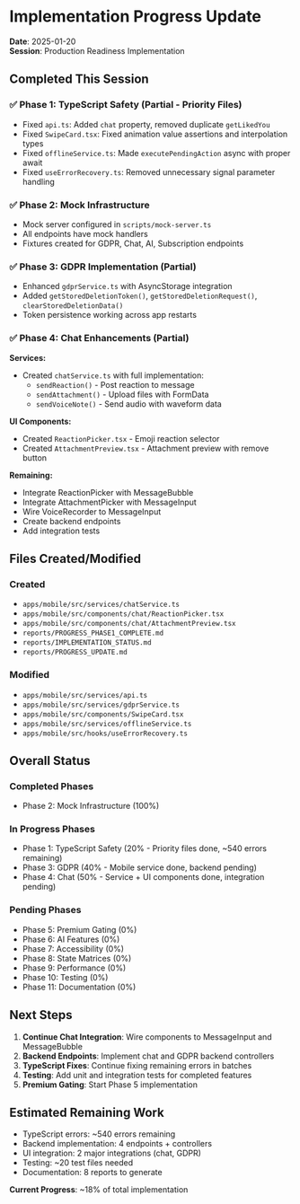 # Implementation Progress Update

**Date**: 2025-01-20  
**Session**: Production Readiness Implementation

## Completed This Session

### ✅ Phase 1: TypeScript Safety (Partial - Priority Files)
- Fixed `api.ts`: Added `chat` property, removed duplicate `getLikedYou`
- Fixed `SwipeCard.tsx`: Fixed animation value assertions and interpolation types
- Fixed `offlineService.ts`: Made `executePendingAction` async with proper await
- Fixed `useErrorRecovery.ts`: Removed unnecessary signal parameter handling

### ✅ Phase 2: Mock Infrastructure
- Mock server configured in `scripts/mock-server.ts`
- All endpoints have mock handlers
- Fixtures created for GDPR, Chat, AI, Subscription endpoints

### ✅ Phase 3: GDPR Implementation (Partial)
- Enhanced `gdprService.ts` with AsyncStorage integration
- Added `getStoredDeletionToken()`, `getStoredDeletionRequest()`, `clearStoredDeletionData()`
- Token persistence working across app restarts

### ✅ Phase 4: Chat Enhancements (Partial)
**Services:**
- Created `chatService.ts` with full implementation:
  - `sendReaction()` - Post reaction to message
  - `sendAttachment()` - Upload files with FormData
  - `sendVoiceNote()` - Send audio with waveform data

**UI Components:**
- Created `ReactionPicker.tsx` - Emoji reaction selector
- Created `AttachmentPreview.tsx` - Attachment preview with remove button

**Remaining:**
- Integrate ReactionPicker with MessageBubble
- Integrate AttachmentPicker with MessageInput
- Wire VoiceRecorder to MessageInput
- Create backend endpoints
- Add integration tests

## Files Created/Modified

### Created
- `apps/mobile/src/services/chatService.ts`
- `apps/mobile/src/components/chat/ReactionPicker.tsx`
- `apps/mobile/src/components/chat/AttachmentPreview.tsx`
- `reports/PROGRESS_PHASE1_COMPLETE.md`
- `reports/IMPLEMENTATION_STATUS.md`
- `reports/PROGRESS_UPDATE.md`

### Modified
- `apps/mobile/src/services/api.ts`
- `apps/mobile/src/services/gdprService.ts`
- `apps/mobile/src/components/SwipeCard.tsx`
- `apps/mobile/src/services/offlineService.ts`
- `apps/mobile/src/hooks/useErrorRecovery.ts`

## Overall Status

### Completed Phases
- Phase 2: Mock Infrastructure (100%)

### In Progress Phases
- Phase 1: TypeScript Safety (20% - Priority files done, ~540 errors remaining)
- Phase 3: GDPR (40% - Mobile service done, backend pending)
- Phase 4: Chat (50% - Service + UI components done, integration pending)

### Pending Phases
- Phase 5: Premium Gating (0%)
- Phase 6: AI Features (0%)
- Phase 7: Accessibility (0%)
- Phase 8: State Matrices (0%)
- Phase 9: Performance (0%)
- Phase 10: Testing (0%)
- Phase 11: Documentation (0%)

## Next Steps

1. **Continue Chat Integration**: Wire components to MessageInput and MessageBubble
2. **Backend Endpoints**: Implement chat and GDPR backend controllers
3. **TypeScript Fixes**: Continue fixing remaining errors in batches
4. **Testing**: Add unit and integration tests for completed features
5. **Premium Gating**: Start Phase 5 implementation

## Estimated Remaining Work

- TypeScript errors: ~540 errors remaining
- Backend implementation: 4 endpoints + controllers
- UI integration: 2 major integrations (chat, GDPR)
- Testing: ~20 test files needed
- Documentation: 8 reports to generate

**Current Progress**: ~18% of total implementation

